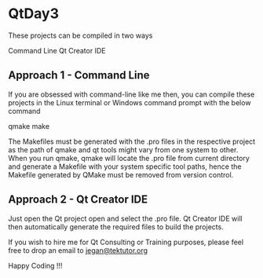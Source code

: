 # QtDay3
These projects can be compiled in two ways

Command Line
Qt Creator IDE

Approach 1 - Command Line
-------------------------

If you are obsessed with command-line like me then, you can compile these projects in the Linux terminal or Windows command prompt with the below command

qmake make

The Makefiles must be generated with the .pro files in the respective project as the path of qmake and qt tools might vary from one system to other. When you run qmake, qmake will locate the .pro file from current directory and generate a Makefile with your system specific tool paths, hence the Makefile generated by QMake must be removed from version control.

Approach 2 - Qt Creator IDE
-------------------------

Just open the Qt project open and select the .pro file. Qt Creator IDE will then automatically generate the required files to build the projects.

If you wish to hire me for Qt Consulting or Training purposes, please feel free to drop an email to jegan@tektutor.org

Happy Coding !!!
